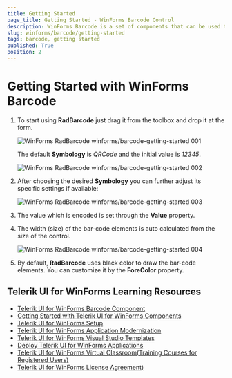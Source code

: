 ```yaml
---
title: Getting Started
page_title: Getting Started - WinForms Barcode Control
description: WinForms Barcode is a set of components that can be used to create, show and read barcodes. Learn how to get started with it.   
slug: winforms/barcode/getting-started
tags: barcode, getting started
published: True
position: 2
---
```


# Getting Started with WinForms Barcode

1. To start using **RadBarcode** just drag it from the toolbox and drop it at the form.

	![WinForms RadBarcode winforms/barcode-getting-started 001](images/barcode-getting-started001.png)

	The default **Symbology** is *QRCode* and the initial value is *12345*.

	![WinForms RadBarcode winforms/barcode-getting-started 002](images/barcode-getting-started002.png)

1. After choosing the desired **Symbology** you can further adjust its specific settings if available:

	![WinForms RadBarcode winforms/barcode-getting-started 003](images/barcode-getting-started003.png)

1. The value which is encoded is set through the **Value** property.

1. The width (size) of the bar-code elements is auto calculated from the size of the control.

	![WinForms RadBarcode winforms/barcode-getting-started 004](images/barcode-getting-started004.gif)

1. By default, **RadBarcode** uses black color to draw the bar-code elements. You can customize it by the **ForeColor** property.
 
        

## Telerik UI for WinForms Learning Resources
* [Telerik UI for WinForms Barcode Component](https://www.telerik.com/products/winforms/barcode.aspx)
* [Getting Started with Telerik UI for WinForms Components](https://docs.telerik.com/devtools/winforms/getting-started/first-steps)
* [Telerik UI for WinForms Setup](https://docs.telerik.com/devtools/winforms/installation-and-upgrades/installing-on-your-computer)
* [Telerik UI for WinForms Application Modernization](https://docs.telerik.com/devtools/winforms/winforms-converter/overview)
* [Telerik UI for WinForms Visual Studio Templates](https://docs.telerik.com/devtools/winforms/visual-studio-integration/visual-studio-templates)
* [Deploy Telerik UI for WinForms Applications](https://docs.telerik.com/devtools/winforms/deployment-and-distribution/application-deployment)
* [Telerik UI for WinForms Virtual Classroom(Training Courses for Registered Users)](https://learn.telerik.com/learn/course/external/view/elearning/17/telerik-ui-for-winforms)
* [Telerik UI for WinForms License Agreement)](https://www.telerik.com/purchase/license-agreement/winforms-dlw-s)

